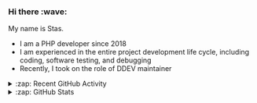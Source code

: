 <h3>Hi there :wave:</h3>

My name is Stas.

- I am a PHP developer since 2018
- I am experienced in the entire project development life cycle, including coding, software testing, and debugging
- Recently, I took on the role of DDEV maintainer

<details>
  <summary>:zap: Recent GitHub Activity</summary>

<!--RECENT_ACTIVITY:start-->
1. 👍 Approved [#6375](https://github.com/ddev/ddev/pull/6375#pullrequestreview-2175626507) in [ddev/ddev](https://github.com/ddev/ddev)<br>
2. 👍 Approved [#6375](https://github.com/ddev/ddev/pull/6375#pullrequestreview-2175626507) in [ddev/ddev](https://github.com/ddev/ddev)<br>
3. 💪 Opened PR [#6395](https://github.com/ddev/ddev/pull/6395) in [ddev/ddev](https://github.com/ddev/ddev)<br>
4. ⬆️ Pushed 2 commit(s) to [stasadev/ddev](https://github.com/stasadev/ddev)<br>
5. ⬆️ Pushed 1 commit(s) to [ddev/ddev-phpmyadmin](https://github.com/ddev/ddev-phpmyadmin)<br>
6. ❗️ Opened issue [#6394](https://github.com/ddev/ddev/issues/6394) in [ddev/ddev](https://github.com/ddev/ddev)<br>
7. 💪 Opened PR [#16](https://github.com/ddev/ddev-phpmyadmin/pull/16) in [ddev/ddev-phpmyadmin](https://github.com/ddev/ddev-phpmyadmin)<br>
8. ⬆️ Pushed 1 commit(s) to [ddev/ddev-phpmyadmin](https://github.com/ddev/ddev-phpmyadmin)<br>
9. ⬆️ Pushed 1 commit(s) to [ddev/ddev-phpmyadmin](https://github.com/ddev/ddev-phpmyadmin)<br>
10. 🔴 Requested changes in [#6375](https://github.com/ddev/ddev/pull/6375#pullrequestreview-2175356212) in [ddev/ddev](https://github.com/ddev/ddev)<br>
<!--RECENT_ACTIVITY:end-->

</details>

<details>
  <summary>:zap: GitHub Stats</summary>

  <picture>
    <source
      srcset="https://github-readme-stats.vercel.app/api?username=stasadev&show_icons=true&count_private=true&include_all_commits=true&hide_border=true&theme=tokyonight"
      media="(prefers-color-scheme: dark)"
    />
    <source
      srcset="https://github-readme-stats.vercel.app/api?username=stasadev&show_icons=true&count_private=true&include_all_commits=true&hide_border=true"
      media="(prefers-color-scheme: light), (prefers-color-scheme: no-preference)"
    />
    <img src="https://github-readme-stats.vercel.app/api?username=stasadev&show_icons=true&count_private=true&include_all_commits=true&hide_border=true" />
  </picture>

</details>
